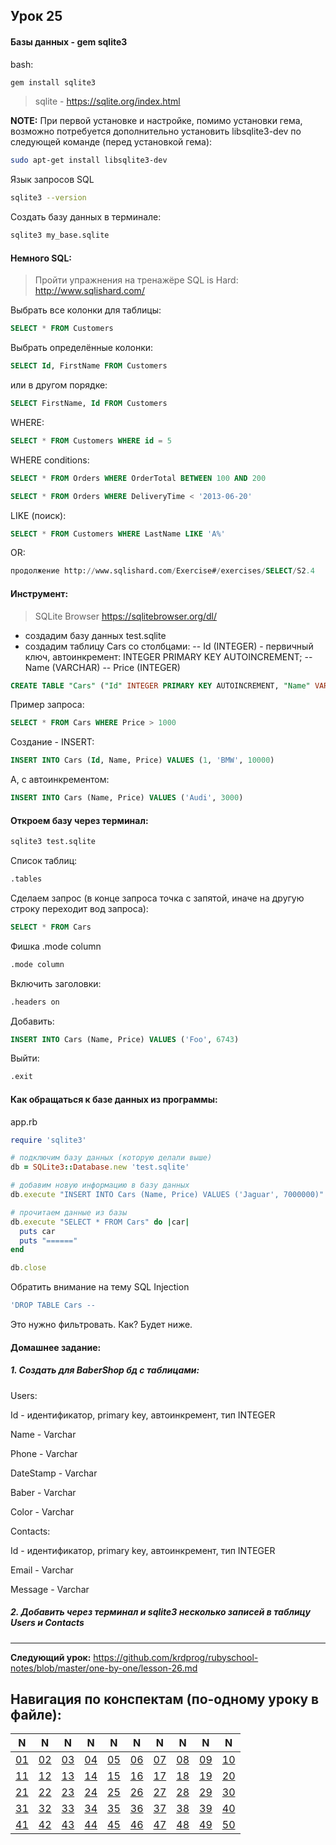 ## Урок 25

#### Базы данных - gem sqlite3

bash:
```bash
gem install sqlite3
```
> sqlite - https://sqlite.org/index.html

**NOTE:** При первой установке и настройке, помимо установки гема, возможно потребуется дополнительно установить libsqlite3-dev по следующей команде (перед установкой гема):

```bash
sudo apt-get install libsqlite3-dev
```

Язык запросов SQL

```bash
sqlite3 --version
```

Создать базу данных в терминале:

```bash
sqlite3 my_base.sqlite
```
#### Немного SQL:
> Пройти упражнения на тренажёре SQL is Hard: http://www.sqlishard.com/

Выбрать все колонки для таблицы:
```sql
SELECT * FROM Customers
```
Выбрать определённые колонки:
```sql
SELECT Id, FirstName FROM Customers
```
или в другом порядке:
```sql
SELECT FirstName, Id FROM Customers
```
WHERE:
```sql
SELECT * FROM Customers WHERE id = 5
```
WHERE conditions:
```sql
SELECT * FROM Orders WHERE OrderTotal BETWEEN 100 AND 200
```
```sql
SELECT * FROM Orders WHERE DeliveryTime < '2013-06-20'
```
LIKE (поиск):
```sql
SELECT * FROM Customers WHERE LastName LIKE 'A%'
```
OR:
```sql
продолжение http://www.sqlishard.com/Exercise#/exercises/SELECT/S2.4
```
#### Инструмент:
> SQLite Browser https://sqlitebrowser.org/dl/

- создадим базу данных test.sqlite
- создадим таблицу Cars со столбцами:
-- Id (INTEGER) - первичный ключ, автоинкремент: INTEGER PRIMARY KEY AUTOINCREMENT;
-- Name (VARCHAR)
-- Price (INTEGER)

```sql
CREATE TABLE "Cars" ("Id" INTEGER PRIMARY KEY AUTOINCREMENT, "Name" VARCHAR, "Price" INTEGER)
```
Пример запроса:
```sql
SELECT * FROM Cars WHERE Price > 1000
```
Создание - INSERT:
```sql
INSERT INTO Cars (Id, Name, Price) VALUES (1, 'BMW', 10000)
```
А, с автоинкрементом:
```sql
INSERT INTO Cars (Name, Price) VALUES ('Audi', 3000)
```
#### Откроем базу через терминал:
```bash
sqlite3 test.sqlite
```
Список таблиц:
```bash
.tables
```
Сделаем запрос (в конце запроса точка с запятой, иначе на другую строку переходит вод запроса):
```sql
SELECT * FROM Cars
```
Фишка .mode column
```bash
.mode column
```
Включить заголовки:
```bash
.headers on
```
Добавить:
```sql
INSERT INTO Cars (Name, Price) VALUES ('Foo', 6743)
```
Выйти:
```bash
.exit
```
#### Как обращаться к базе данных из программы:

app.rb
```ruby
require 'sqlite3'

# подключим базу данных (которую делали выше)
db = SQLite3::Database.new 'test.sqlite'

# добавим новую информацию в базу данных
db.execute "INSERT INTO Cars (Name, Price) VALUES ('Jaguar', 7000000)"

# прочитаем данные из базы
db.execute "SELECT * FROM Cars" do |car|
  puts car
  puts "======"
end

db.close
```
Обратить внимание на тему SQL Injection
```sql
'DROP TABLE Cars --
```
Это нужно фильтровать. Как? Будет ниже.

#### Домашнее задание:

##### 1. Создать для BaberShop бд с таблицами:

Users:

Id - идентификатор, primary key, автоинкремент, тип INTEGER

Name - Varchar

Phone - Varchar

DateStamp - Varchar

Baber - Varchar

Color - Varchar

Contacts:

Id - идентификатор, primary key, автоинкремент, тип INTEGER

Email - Varchar

Message - Varchar

##### 2. Добавить через терминал и sqlite3 несколько записей в таблицу Users и Contacts

---
**Следующий урок:**  https://github.com/krdprog/rubyschool-notes/blob/master/one-by-one/lesson-26.md

## Навигация по конспектам (по-одному уроку в файле):

|  N  |  N  |  N  |  N  |  N  |  N  |  N  |  N  |  N  |  N  |
|-----|-----|-----|-----|-----|-----|-----|-----|-----|-----|
|  [01](https://github.com/krdprog/rubyschool-notes/blob/master/one-by-one/lesson-01.md)  |  [02](https://github.com/krdprog/rubyschool-notes/blob/master/one-by-one/lesson-02.md)   |  [03](https://github.com/krdprog/rubyschool-notes/blob/master/one-by-one/lesson-03.md)   |  [04](https://github.com/krdprog/rubyschool-notes/blob/master/one-by-one/lesson-04.md)  |  [05](https://github.com/krdprog/rubyschool-notes/blob/master/one-by-one/lesson-05.md)  |  [06](https://github.com/krdprog/rubyschool-notes/blob/master/one-by-one/lesson-06.md)  |  [07](https://github.com/krdprog/rubyschool-notes/blob/master/one-by-one/lesson-07.md)  |  [08](https://github.com/krdprog/rubyschool-notes/blob/master/one-by-one/lesson-08.md)  |  [09](https://github.com/krdprog/rubyschool-notes/blob/master/one-by-one/lesson-09.md)  |  [10](https://github.com/krdprog/rubyschool-notes/blob/master/one-by-one/lesson-10.md) |
|  [11](https://github.com/krdprog/rubyschool-notes/blob/master/one-by-one/lesson-11.md) |  [12](https://github.com/krdprog/rubyschool-notes/blob/master/one-by-one/lesson-12.md) |  [13](https://github.com/krdprog/rubyschool-notes/blob/master/one-by-one/lesson-13.md) |  [14](https://github.com/krdprog/rubyschool-notes/blob/master/one-by-one/lesson-14.md) |  [15](https://github.com/krdprog/rubyschool-notes/blob/master/one-by-one/lesson-15.md) |  [16](https://github.com/krdprog/rubyschool-notes/blob/master/one-by-one/lesson-16.md) |  [17](https://github.com/krdprog/rubyschool-notes/blob/master/one-by-one/lesson-17.md) |  [18](https://github.com/krdprog/rubyschool-notes/blob/master/one-by-one/lesson-18.md) |  [19](https://github.com/krdprog/rubyschool-notes/blob/master/one-by-one/lesson-19.md) |  [20](https://github.com/krdprog/rubyschool-notes/blob/master/one-by-one/lesson-20.md) |
|  [21](https://github.com/krdprog/rubyschool-notes/blob/master/one-by-one/lesson-21.md) |  [22](https://github.com/krdprog/rubyschool-notes/blob/master/one-by-one/lesson-22.md) |  [23](https://github.com/krdprog/rubyschool-notes/blob/master/one-by-one/lesson-23.md) |  [24](https://github.com/krdprog/rubyschool-notes/blob/master/one-by-one/lesson-24.md) |  [25](https://github.com/krdprog/rubyschool-notes/blob/master/one-by-one/lesson-25.md) |  [26](https://github.com/krdprog/rubyschool-notes/blob/master/one-by-one/lesson-26.md) |  [27](https://github.com/krdprog/rubyschool-notes/blob/master/one-by-one/lesson-27.md) |  [28](https://github.com/krdprog/rubyschool-notes/blob/master/one-by-one/lesson-28.md) |  [29](https://github.com/krdprog/rubyschool-notes/blob/master/one-by-one/lesson-29.md) |  [30](https://github.com/krdprog/rubyschool-notes/blob/master/one-by-one/lesson-30.md) |
|  [31](https://github.com/krdprog/rubyschool-notes/blob/master/one-by-one/lesson-31.md) |  [32](https://github.com/krdprog/rubyschool-notes/blob/master/one-by-one/lesson-32.md) |  [33](https://github.com/krdprog/rubyschool-notes/blob/master/one-by-one/lesson-33.md) |  [34](https://github.com/krdprog/rubyschool-notes/blob/master/one-by-one/lesson-34.md) |  [35](https://github.com/krdprog/rubyschool-notes/blob/master/one-by-one/lesson-35.md) |  [36](https://github.com/krdprog/rubyschool-notes/blob/master/one-by-one/lesson-36.md) |  [37](https://github.com/krdprog/rubyschool-notes/blob/master/one-by-one/lesson-37.md) |  [38](https://github.com/krdprog/rubyschool-notes/blob/master/one-by-one/lesson-38.md) |  [39](https://github.com/krdprog/rubyschool-notes/blob/master/one-by-one/lesson-39.md) |  [40](https://github.com/krdprog/rubyschool-notes/blob/master/one-by-one/lesson-40.md) |
|  [41](https://github.com/krdprog/rubyschool-notes/blob/master/one-by-one/lesson-41.md) |  [42](https://github.com/krdprog/rubyschool-notes/blob/master/one-by-one/lesson-42.md) |  [43](https://github.com/krdprog/rubyschool-notes/blob/master/one-by-one/lesson-43.md) |  [44](https://github.com/krdprog/rubyschool-notes/blob/master/one-by-one/lesson-44.md) |  [45](https://github.com/krdprog/rubyschool-notes/blob/master/one-by-one/lesson-45.md) |  [46](https://github.com/krdprog/rubyschool-notes/blob/master/one-by-one/lesson-46.md) |  [47](https://github.com/krdprog/rubyschool-notes/blob/master/one-by-one/lesson-47.md) |  [48](https://github.com/krdprog/rubyschool-notes/blob/master/one-by-one/lesson-48.md) |  [49](https://github.com/krdprog/rubyschool-notes/blob/master/one-by-one/lesson-49.md) |  [50](https://github.com/krdprog/rubyschool-notes/blob/master/one-by-one/lesson-50.md) |
